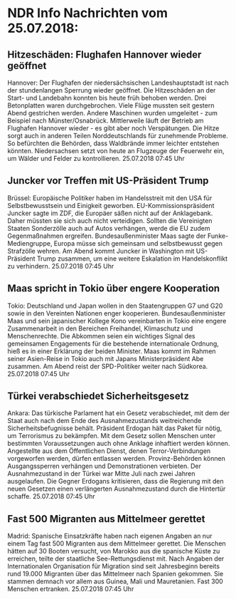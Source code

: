 # NDR Info Nachrichten vom 25.07.2018:


## Hitzeschäden: Flughafen Hannover wieder geöffnet
Hannover:	Der Flughafen der niedersächsischen Landeshauptstadt ist nach der stundenlangen Sperrung wieder geöffnet. Die Hitzeschäden an der Start- und Landebahn konnten bis heute früh behoben werden. Drei Betonplatten waren durchgebrochen. Viele Flüge mussten seit gestern Abend gestrichen werden. Andere Maschinen wurden umgeleitet - zum Beispiel nach Münster/Osnabrück. Mittlerweile läuft der Betrieb am Flughafen Hannover wieder - es gibt aber noch Verspätungen. Die Hitze sorgt auch in anderen Teilen Norddeutschlands für zunehmende Probleme. So befürchten die Behörden, dass Waldbrände immer leichter entstehen könnten. Niedersachsen setzt von heute an Flugzeuge der Feuerwehr ein, um Wälder und Felder zu kontrollieren. 25.07.2018 07:45 Uhr 

## Juncker vor Treffen mit US-Präsident Trump
Brüssel:	Europäische Politiker haben im Handelsstreit mit den USA für Selbstbewusstsein und Einigkeit geworben. EU-Kommissionspräsident Juncker sagte im ZDF, die Europäer säßen nicht auf der Anklagebank. Daher müssten sie sich auch nicht verteidigen. Sollten die Vereinigten Staaten Sonderzölle auch auf Autos verhängen, werde die EU zudem Gegenmaßnahmen ergreifen. Bundesaußenminister Maas sagte der Funke-Mediengruppe, Europa müsse sich gemeinsam und selbstbewusst gegen Strafzölle wehren. Am Abend kommt Juncker in Washington mit US-Präsident Trump zusammen, um eine weitere Eskalation im Handelskonflikt zu verhindern. 25.07.2018 07:45 Uhr 

## Maas spricht in Tokio über engere Kooperation
Tokio: 	Deutschland und Japan wollen in den Staatengruppen G7 und G20 sowie in den Vereinten Nationen enger kooperieren. Bundesaußenminister Maas und sein japanischer Kollege Kono vereinbarten in Tokio eine engere Zusammenarbeit in den Bereichen Freihandel, Klimaschutz und Menschenrechte. Die Abkommen seien ein wichtiges Signal des gemeinsamen Engagements für die bestehende internationale Ordnung, hieß es in einer Erklärung der beiden Minister. Maas kommt im Rahmen seiner Asien-Reise in Tokio auch mit Japans Ministerpräsident Abe zusammen. Am Abend reist der SPD-Politiker weiter nach Südkorea. 25.07.2018 07:45 Uhr 

## Türkei verabschiedet Sicherheitsgesetz
Ankara:	Das türkische Parlament hat ein Gesetz verabschiedet, mit dem der Staat auch nach dem Ende des Ausnahmezustands weitreichende Sicherheitsbefugnisse behält. Präsident Erdogan hält das Paket für nötig, um Terrorismus zu bekämpfen. Mit dem Gesetz sollen Menschen unter bestimmten Voraussetzungen auch ohne Anklage inhaftiert werden können. Angestellte aus dem Öffentlichen Dienst, denen Terror-Verbindungen vorgeworfen werden, dürfen entlassen werden. Provinz-Behörden können Ausgangssperren verhängen und Demonstrationen verbieten. Der Ausnahmezustand in der Türkei war Mitte Juli nach zwei Jahren ausgelaufen. Die Gegner Erdogans kritisieren, dass die Regierung mit den neuen Gesetzen einen verlängerten Ausnahmezustand durch die Hintertür schaffe. 25.07.2018 07:45 Uhr 

## Fast 500 Migranten aus Mittelmeer gerettet
Madrid:	Spanische Einsatzkräfte haben nach eigenen Angaben an nur einem Tag fast 500 Migranten aus dem Mittelmeer gerettet. Die Menschen hätten auf 30 Booten versucht, von Marokko aus die spanische Küste zu erreichen, teilte der staatliche See-Rettungsdienst mit. Nach Angaben der Internationalen Organisation für Migration sind seit Jahresbeginn bereits rund 19.000 Migranten über das Mittelmeer nach Spanien gekommen. Sie stammen demnach vor allem aus Guinea, Mali und Mauretanien. Fast 300 Menschen ertranken. 25.07.2018 07:45 Uhr 
